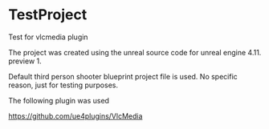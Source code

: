 # TestProject
Test for vlcmedia plugin

The project was created using the unreal source code for unreal engine 4.11. preview 1.

Default third person shooter blueprint project file is used. No specific reason, just for testing purposes.

The following plugin was used

https://github.com/ue4plugins/VlcMedia 
